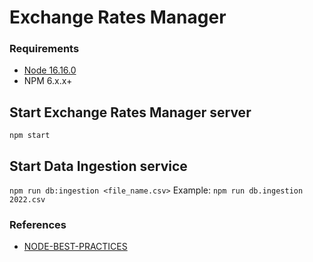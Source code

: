 # Exchange Rates Manager

### Requirements

- [Node 16.16.0](https://nodejs.org)
- NPM 6.x.x+

## Start Exchange Rates Manager server

`npm start`

## Start Data Ingestion service

`npm run db:ingestion <file_name.csv>`
Example: `npm run db.ingestion 2022.csv`

### References

- [NODE-BEST-PRACTICES](https://github.com/goldbergyoni/nodebestpractices)
